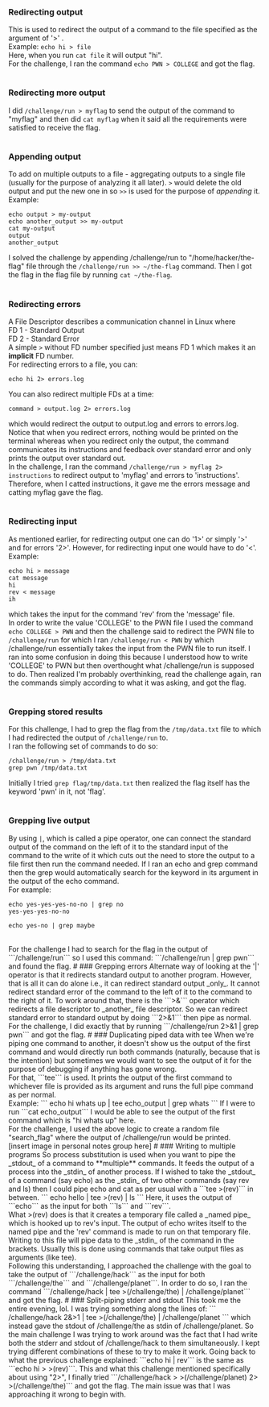 ### Redirecting output
This is used to redirect the output of a command to the file specified as the argument of '>' . <br>
Example: ```echo hi > file``` <br>
Here, when you run ```cat file``` it will output "hi". <br>
For the challenge, I ran the command ```echo PWN > COLLEGE``` and got the flag.
#
### Redirecting more output
I did ```/challenge/run > myflag``` to send the output of the command to "myflag" and then did ```cat myflag``` when it said all the requirements were satisfied to receive the flag.
#
### Appending output
To add on multiple outputs to a file - aggregating outputs to a single file (usually for the purpose of analyzing it all later). `>` would delete the old output and put the new one in so `>>` is used for the purpose of _appending_ it. <br>
Example: 
```
echo output > my-output
echo another_output >> my-output
cat my-output
output
another_output
```
I solved the challenge by appending /challenge/run to "/home/hacker/the-flag" file through the ```/challenge/run >> ~/the-flag``` command. Then I got the flag in the flag file by running ```cat ~/the-flag```.
#
### Redirecting errors
A File Descriptor describes a communication channel in Linux where <br>
FD 1 - Standard Output <br>
FD 2 - Standard Error <br>
A simple `>` without FD number specified just means FD 1 which makes it an **implicit** FD number. <br>
For redirecting errors to a file, you can:
```
echo hi 2> errors.log
```
You can also redirect multiple FDs at a time:
```
command > output.log 2> errors.log
```
which would redirect the output to output.log and errors to errors.log. <br>
Notice that when you redirect errors, nothing would be printed on the terminal whereas when you redirect only the output, the command communicates its instructions and feedback _over_ standard error and only prints the output over standard out. <br>
In the challenge, I ran the command ```/challenge/run > myflag 2> instructions``` to redirect output to 'myflag' and errors to 'instructions'. Therefore, when I catted instructions, it gave me the errors message and catting myflag gave the flag.
#
### Redirecting input
As mentioned earlier, for redirecting output one can do '1>' or simply '>' and for errors '2>'. However, for redirecting input one would have to do '<'. <br>
Example:
```
echo hi > message
cat message
hi
rev < message
ih
```
which takes the input for the command 'rev' from the 'message' file. <br>
In order to write the value 'COLLEGE' to the PWN file I used the command ```echo COLLEGE > PWN``` and then the challenge said to redirect the PWN file to ```/challenge/run``` for which I ran ```/challenge/run < PWN``` by which /challenge/run essentially takes the input from the PWN file to run itself. I ran into some confusion in doing this because I understood how to write 'COLLEGE' to PWN but then overthought what /challenge/run is supposed to do. Then realized I'm probably overthinking, read the challenge again, ran the commands simply according to what it was asking, and got the flag. 
#
### Grepping stored results
For this challenge, I had to grep the flag from the ```/tmp/data.txt``` file to which I had redirected the output of ```/challenge/run``` to. <br>
I ran the following set of commands to do so:
```
/challenge/run > /tmp/data.txt
grep pwn /tmp/data.txt
```
Initially I tried ```grep flag/tmp/data.txt``` then realized the flag itself has the keyword 'pwn' in it, not 'flag'. 
#
### Grepping live output
By using ```|```, which is called a pipe operator, one can connect the standard output of the command on the left of it to the standard input of the command to the write of it which cuts out the need to store the output to a file first then run the command needed. If I ran an echo and grep command then the grep would automatically search for the keyword in its argument in the output of the echo command. <br>
For example: 
```
echo yes-yes-yes-no-no | grep no
yes-yes-yes-no-no
```

```
echo yes-no | grep maybe

```
<br>
For the challenge I had to search for the flag in the output of ```/challenge/run``` so I used this command: ```/challenge/run | grep pwn``` and found the flag.
#
### Grepping errors
Alternate way of looking at the '|' operator is that it redirects standard output to another program. However, that is all it can do alone i.e., it can redirect standard output _only_. It cannot redirect standard error of the command to the left of it to the command to the right of it. To work around that, there is the ```>&``` operator which redirects a file descriptor to _another_ file descriptor. So we can redirect standard error to standard output by doing ```2>&1``` then pipe as normal. <br>
For the challenge, I did exactly that by running ```/challenge/run 2>&1 | grep pwn``` and got the flag.
#
### Duplicating piped data with tee
When we're piping one command to another, it doesn't show us the output of the first command and would directly run both commands (naturally, because that is the intention) but sometimes we would want to see the output of it for the purpose of debugging if anything has gone wrong. <br>
For that, ```tee``` is used. It prints the output of the first command to whichever file is provided as its argument and runs the full pipe command as per normal. <br>
Example: 
```
echo hi whats up | tee echo_output | grep whats
```
If I were to run ```cat echo_output``` I would be able to see the output of the first command which is "hi whats up" here. <br>
For the challenge, I used the above logic to create a random file "search_flag" where the output of /challenge/run would be printed. <br>
[insert image in personal notes group here] 
#
### Writing to multiple programs
So process substitution is used when you want to pipe the _stdout_ of a command to **multiple** commands. It feeds the output of a process into the _stdin_ of another process. If I wished to take the _stdout_ of a command (say echo) as the _stdin_ of two other commands (say rev and ls) then I could pipe echo and cat as per usual with a ```tee >(rev)``` in between. 
```
echo hello | tee >(rev) | ls
```
Here, it uses the output of ```echo``` as the input for both ```ls``` and ```rev```.  <br>
What >(rev) does is that it creates a temporary file called a _named pipe_ which is hooked up to rev's input. The output of echo writes itself to the named pipe and the 'rev' command is made to run on that temporary file. Writing to this file will pipe data to the _stdin_ of the command in the brackets. Usually this is done using commands that take output files as arguments (like tee). <br>
Following this understanding, I approached the challenge with the goal to take the output of ```/challenge/hack``` as the input for both ```/challenge/the``` and ```/challenge/planet```. In order to do so, I ran the command ```/challenge/hack | tee >(/challenge/the) | /challenge/planet``` and got the flag.
#
### Split-piping stderr and stdout
This took me the entire evening, lol. I was trying something along the lines of:
```
/challenge/hack 2&>1 | tee >(/challenge/the) | /challenge/planet
```
which instead gave the stdout of /challenge/the as stdin of /challenge/planet. So the main challenge I was trying to work around was the fact that I had write both the stderr and stdout of /challenge/hack to them simultaneously. I kept trying different combinations of these to try to make it work. Going back to what the previous challenge explained: ```echo hi | rev``` is the same as ```echo hi > >(rev)```. This and what this challenge mentioned specifically about using "2>", I finally tried ```/challenge/hack > >(/challenge/planet) 2> >(/challenge/the)``` and got the flag. The main issue was that I was approaching it wrong to begin with.  